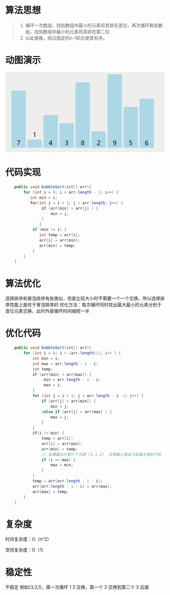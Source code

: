 #  算法思想

> 1. 循环一次数组，找到数组中最小的元素将其排在首位，再次循环剩余数组，找到数组中最小的元素将其排在第二位
> 2. 以此类推，经过固定的n-1轮后使其有序。   

#  动图演示

![选择排序](../img/选择排序.gif)

#  代码实现
```java
    public void bubbleSort(int[] arr){          
        for (int i = 0; i < arr.length - 1; i++) {
           int min = i;
           for(int j = i + 1; j < arr.length; j++) {
                if (arr[min] > arr[j] ) {
                    min = j;
                }
               }
            if (min != i) {
               int temp = arr[i];
               arr[i] = arr[min];
               arr[min] = temp;
            }
        }
    }
```

# 算法优化

选择排序和冒泡排序有些类似，但是比较大小时不需要一个一个交换，所以选择排序性能上是优于冒泡排序的
优化方法：每次循环同时找出最大最小的元素分别于首位元素交换，此时外层循环时间缩短一半

# 优化代码

```java
    public void bubbleSort(int[] arr){       
        for (int i = 0; i < (arr.length)/2; i++ ) {
            int min = i;
            int max = arr.length - 1 - i;
            int temp;
            if (arr[min] > arr[max]) {
                 min = arr.length - 1 - i;
                 max = i;
            }
            for (int j = i + 1; j < arr.length - i -1; j++) {
                if (arr[j] < arr[min]) {
                    min = j;
                }else if (arr[j] > arr[max] ) {
                    max = j;
                }
            }
            if(i != min) {
                temp = arr[i];
                arr[i] = arr[min];
                arr[min] = temp;
                // 如果最后只剩三个元素 [3,1,2]  交换最小值会污染最大值的下标
                if (i == max) {
                    max = min;
                }
            }
            temp = arr[arr.length - 1 - i];
            arr[arr.length - 1 - i] = arr[max];
            arr[max] = temp;
        }
    }
```

# 复杂度

时间复杂度：O（n^2）

空间复杂度：O（1）

# 稳定性

不稳定
例如{3,3,1}，第一次循环  1 3 交换，第一个 3 交换到第二个 3 后面  